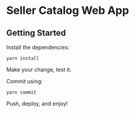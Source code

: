# Seller Catalog Web App

## Getting Started

Install the dependencies:

```shell
yarn install
```

Make your change, test it.

Commit using:

```shell
yarn commit
```

Push, deploy, and enjoy!
